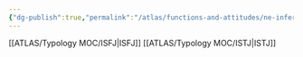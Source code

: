 ```yaml
---
{"dg-publish":true,"permalink":"/atlas/functions-and-attitudes/ne-inferior/"}
---
```



[[ATLAS/Typology MOC/ISFJ\|ISFJ]]
[[ATLAS/Typology MOC/ISTJ\|ISTJ]]
